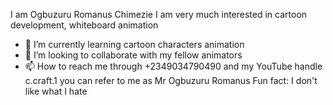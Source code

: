 I am Ogbuzuru Romanus Chimezie 
I am very much interested in cartoon development, whiteboard animation 
- 🌱 I’m currently learning cartoon characters animation 
- 💞️ I’m looking to collaborate with my fellow animators
- 📫 How to reach me through +2349034790490 and my YouTube handle c.craft.1
you can refer to me as Mr Ogbuzuru Romanus 
Fun fact: I don't like what I hate

<!---
Ogbuzururom/Ogbuzururom is a ✨ special ✨ repository because its `README.md` (this file) appears on your GitHub profile.
You can click the Preview link to take a look at your changes.
--->
